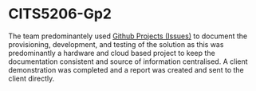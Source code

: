 # CITS5206-Gp2

The team predominantely used [Github Projects (Issues)]([url](https://github.com/bellabaohaha/CITS5206-Gp2/projects?query=is%3Aopen)) to document the provisioning, development, and testing of the solution as this was predominantly a hardware and cloud based project to keep the documentation consistent and source of information centralised. A client demonstration was completed and a report was created and sent to the client directly.
